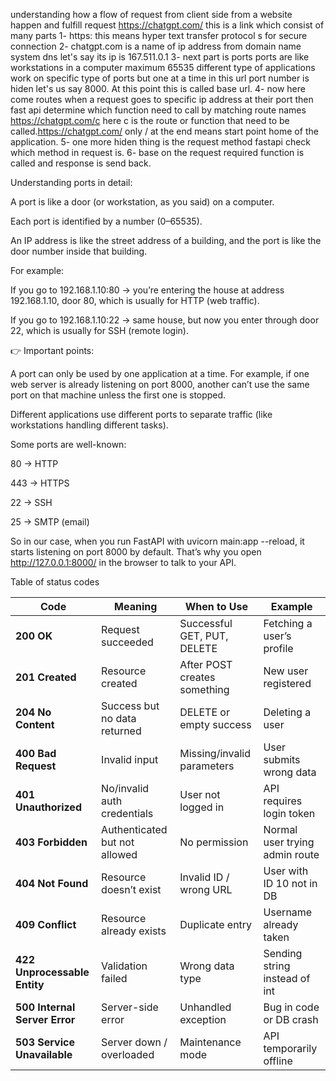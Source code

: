 understanding how a flow of request from client side from a website happen and fulfill request
https://chatgpt.com/
this is a link which consist of many parts 
1- https: this means hyper text transfer protocol s for secure connection
2- chatgpt.com is a name of ip address from domain name system dns let's say its ip is 167.511.0.1
3- next part is ports ports are like workstations in a computer maximum 65535 different type of applications work on specific type of ports but one at a time in this url port number is hiden let's us say 8000. At this point this is called base url.
4- now here come routes when a request goes to specific ip address at their port then fast api determine which function need to call by matching route names https://chatgpt.com/c here c is the route or function that need to be called.https://chatgpt.com/ only / at the end means start point home of the application.
5- one more hiden thing is the request method fastapi check which method in request is. 
6- base on the request required function is called and response is send back.


Understanding ports in detail:

A port is like a door (or workstation, as you said) on a computer.

Each port is identified by a number (0–65535).

An IP address is like the street address of a building, and the port is like the door number inside that building.

For example:

If you go to 192.168.1.10:80 → you’re entering the house at address 192.168.1.10, door 80, which is usually for HTTP (web traffic).

If you go to 192.168.1.10:22 → same house, but now you enter through door 22, which is usually for SSH (remote login).

👉 Important points:

A port can only be used by one application at a time. For example, if one web server is already listening on port 8000, another can’t use the same port on that machine unless the first one is stopped.

Different applications use different ports to separate traffic (like workstations handling different tasks).

Some ports are well-known:

80 → HTTP

443 → HTTPS

22 → SSH

25 → SMTP (email)

So in our case, when you run FastAPI with uvicorn main:app --reload, it starts listening on port 8000 by default. That’s why you open http://127.0.0.1:8000/ in the browser to talk to your API.






Table of status codes



| Code                          | Meaning                       | When to Use                  | Example                        |
| ----------------------------- | ----------------------------- | ---------------------------- | ------------------------------ |
| **200 OK**                    | Request succeeded             | Successful GET, PUT, DELETE  | Fetching a user’s profile      |
| **201 Created**               | Resource created              | After POST creates something | New user registered            |
| **204 No Content**            | Success but no data returned  | DELETE or empty success      | Deleting a user                |
| **400 Bad Request**           | Invalid input                 | Missing/invalid parameters   | User submits wrong data        |
| **401 Unauthorized**          | No/invalid auth credentials   | User not logged in           | API requires login token       |
| **403 Forbidden**             | Authenticated but not allowed | No permission                | Normal user trying admin route |
| **404 Not Found**             | Resource doesn’t exist        | Invalid ID / wrong URL       | User with ID 10 not in DB      |
| **409 Conflict**              | Resource already exists       | Duplicate entry              | Username already taken         |
| **422 Unprocessable Entity**  | Validation failed             | Wrong data type              | Sending string instead of int  |
| **500 Internal Server Error** | Server-side error             | Unhandled exception          | Bug in code or DB crash        |
| **503 Service Unavailable**   | Server down / overloaded      | Maintenance mode             | API temporarily offline        |
